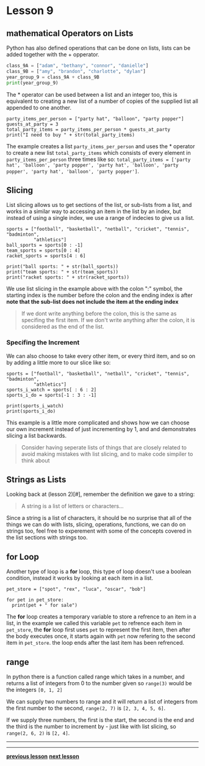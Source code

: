 # Lesson 9

## mathematical Operators on Lists

Python has also defined operations that can be done on lists, lists can be added
together with the + opperator.
```python
class_9A = ["adam", "bethany", "connor", "danielle"]
class_9B = ["amy", "brandon", "charlotte", "dylan"]
year_group_9 = class_9A + class_9B
print(year_group_9)
```
The * operator can be used between a list and an integer too, this is equivalent
to creating a new list of a number of copies of the supplied list all appended
to one another.
```python3
party_items_per_person = ["party hat", "balloon", "party popper"]
guests_at_party = 3
total_party_items = party_items_per_person * guests_at_party
print("I need to buy " + str(total_party_items)
```
The example creates a list `party_items_per_person` and uses the * operator to
create a new list `total_party_items` which consists of every element in
`party_items_per_person` three times like so: `total_party_items = ['party hat',
'balloon', 'party popper', 'party hat', 'balloon', 'party popper', 'party hat',
'balloon', 'party popper']`.

## Slicing

List slicing allows us to get sections of the list, or sub-lists from a list,
and works in a similar way to accessing an item in the list by an index, but
instead of using a single index, we use a range of indecies to give us a list.
```python3
sports = ["football", "basketball", "netball", "cricket", "tennis", "badminton",
          "athletics"]
ball_sports = sports[0 : -1]
team_sports = sports[0 : 4]
racket_sports = sports[4 : 6]

print("ball sports: " + str(ball_sports))
print("team sports: " + str(team_sports))
print("racket sports: " + str(racket_sports))
```
We use list slicing in the example above with the colon ":" symbol, the starting
index is the number before the colon and the ending index is after **note that
the sub-list does not include the item at the ending index**

> If we dont write anything before the colon, this is the same as specifing the
> first item. If we don't write anything after the colon, it is considered as
> the end of the list.

### Specifing the Increment

We can also choose to take every other item, or every third item, and so on by
adding a little more to our slice like so:
```python3
sports = ["football", "basketball", "netball", "cricket", "tennis", "badminton",
          "athletics"]
sports_i_watch = sports[ : 6 : 2]
sports_i_do = sports[-1 : 3 : -1]

print(sports_i_watch)
print(sports_i_do)
```
This example is a little more complicated and shows how we can choose our own
increment instead of just incrementing by 1, and and demonstrates slicing a list
backwards.

> Consider having seperate lists of things that are closely related to avoid
> making mistakes with list slicing, and to make code simpiler to think about

## Strings as Lists

Looking back at (lesson 2)[#], remember the definition we gave to a string:

> A string is a list of letters or characters...

Since a string is a list of characters, it should be no surprise that all of the
things we can do with lists, slicing, operations, functions, we can do on
strings too, feel free to experement with some of the concepts covered in the
list sections with strings too.

## for Loop

Another type of loop is a **for** loop, this type of loop doesn't use a boolean
condition, instead it works by looking at each item in a list.
```python3
pet_store = ["spot", "rex", "luca", "oscar", "bob"]

for pet in pet_store:
  print(pet + " for sale")
```
The **for** loop creates a temporary variable to store a refrence to an item in
a list, in the example we called this variable `pet` to refrence each item in
`pet_store`, the **for** loop first uses `pet` to represent the first item, then
after the body executes once, it starts again with `pet` now refering to the
second item in `pet_store`. the loop ends after the last item has been
refrenced.

## range

In python there is a function called range which takes in a number, and returns
a list of integers from 0 to the number given so `range(3)` would be the
integers `[0, 1, 2]`

We can supply two numbers to range and it will return a list of integers from
the first number to the second, `range(2, 7)` is `[2, 3, 4, 5, 6]`.

If we supply three numbers, the first is the start, the second is the end and
the third is the number to increment by - just like with list slicing, so
`range(2, 6, 2)` is `[2, 4]`.

---
---
**[previous lesson](./Lesson08.md)**
**[next lesson](./Lesson10.md)**
